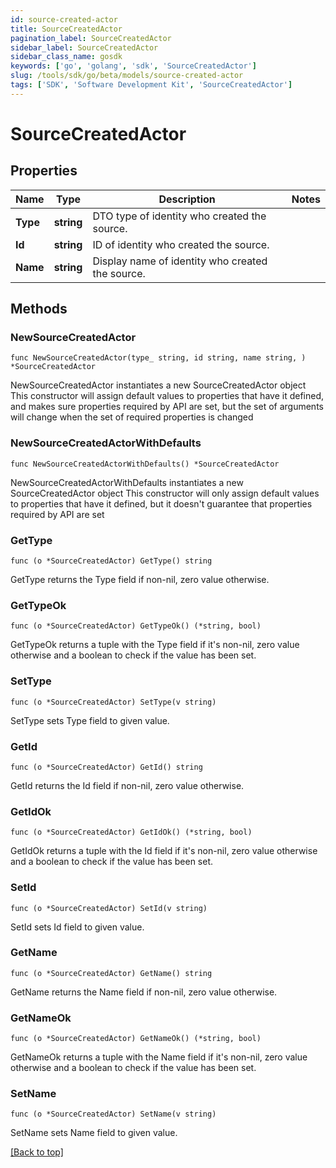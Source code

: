 ```yaml
---
id: source-created-actor
title: SourceCreatedActor
pagination_label: SourceCreatedActor
sidebar_label: SourceCreatedActor
sidebar_class_name: gosdk
keywords: ['go', 'golang', 'sdk', 'SourceCreatedActor'] 
slug: /tools/sdk/go/beta/models/source-created-actor
tags: ['SDK', 'Software Development Kit', 'SourceCreatedActor']
---
```


# SourceCreatedActor

## Properties

Name | Type | Description | Notes
------------ | ------------- | ------------- | -------------
**Type** | **string** | DTO type of identity who created the source. | 
**Id** | **string** | ID of identity who created the source. | 
**Name** | **string** | Display name of identity who created the source. | 

## Methods

### NewSourceCreatedActor

`func NewSourceCreatedActor(type_ string, id string, name string, ) *SourceCreatedActor`

NewSourceCreatedActor instantiates a new SourceCreatedActor object
This constructor will assign default values to properties that have it defined,
and makes sure properties required by API are set, but the set of arguments
will change when the set of required properties is changed

### NewSourceCreatedActorWithDefaults

`func NewSourceCreatedActorWithDefaults() *SourceCreatedActor`

NewSourceCreatedActorWithDefaults instantiates a new SourceCreatedActor object
This constructor will only assign default values to properties that have it defined,
but it doesn't guarantee that properties required by API are set

### GetType

`func (o *SourceCreatedActor) GetType() string`

GetType returns the Type field if non-nil, zero value otherwise.

### GetTypeOk

`func (o *SourceCreatedActor) GetTypeOk() (*string, bool)`

GetTypeOk returns a tuple with the Type field if it's non-nil, zero value otherwise
and a boolean to check if the value has been set.

### SetType

`func (o *SourceCreatedActor) SetType(v string)`

SetType sets Type field to given value.


### GetId

`func (o *SourceCreatedActor) GetId() string`

GetId returns the Id field if non-nil, zero value otherwise.

### GetIdOk

`func (o *SourceCreatedActor) GetIdOk() (*string, bool)`

GetIdOk returns a tuple with the Id field if it's non-nil, zero value otherwise
and a boolean to check if the value has been set.

### SetId

`func (o *SourceCreatedActor) SetId(v string)`

SetId sets Id field to given value.


### GetName

`func (o *SourceCreatedActor) GetName() string`

GetName returns the Name field if non-nil, zero value otherwise.

### GetNameOk

`func (o *SourceCreatedActor) GetNameOk() (*string, bool)`

GetNameOk returns a tuple with the Name field if it's non-nil, zero value otherwise
and a boolean to check if the value has been set.

### SetName

`func (o *SourceCreatedActor) SetName(v string)`

SetName sets Name field to given value.



[[Back to top]](#) 


